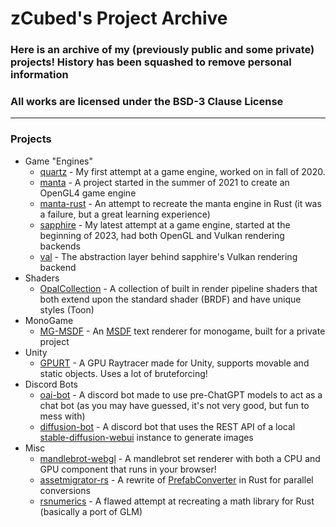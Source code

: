 # zCubed's Project Archive

### Here is an archive of my (previously public and some private) projects! History has been squashed to remove personal information

### All works are licensed under the BSD-3 Clause License

---

### Projects
* Game "Engines"
  * [quartz](./C++/quartz/) - My first attempt at a game engine, worked on in fall of 2020.
  * [manta](./C++/manta/README.md) - A project started in the summer of 2021 to create an OpenGL4 game engine
  * [manta-rust](./Rust/Manta-Rust) - An attempt to recreate the manta engine in Rust (it was a failure, but a great learning experience)
  * [sapphire](./C++/sapphire/README.md) - My latest attempt at a game engine, started at the beginning of 2023, had both OpenGL and Vulkan rendering backends
  * [val](./C++/val/README.md) - The abstraction layer behind sapphire's Vulkan rendering backend
* Shaders
  * [OpalCollection](./ShaderLab/OpalCollection/README.md) - A collection of built in render pipeline shaders that both extend upon the standard shader (BRDF) and have unique styles (Toon)
* MonoGame
  * [MG-MSDF](./C#/MG-MSDF/README.md) - An [MSDF](https://github.com/Chlumsky/msdfgen) text renderer for monogame, built for a private project
* Unity
  * [GPURT](./Unity/GPURT/) - A GPU Raytracer made for Unity, supports movable and static objects. Uses a lot of bruteforcing!
* Discord Bots
  * [oai-bot](./Python/oai-bot/README.md) - A discord bot made to use pre-ChatGPT models to act as a chat bot (as you may have guessed, it's not very good, but fun to mess with)
  * [diffusion-bot](./Python/diffusion-bot/README.md) - A discord bot that uses the REST API of a local [stable-diffusion-webui](https://github.com/AUTOMATIC1111/stable-diffusion-webui) instance to generate images
* Misc
  * [mandlebrot-webgl](./JS/mandlebrot-webgl/README.md) - A mandlebrot set renderer with both a CPU and GPU component that runs in your browser!
  * [assetmigrator-rs](./Rust/AssetMigrator-rs/README.md) - A rewrite of [PrefabConverter](https://github.com/notnotnotswipez/PrefabConverter) in Rust for parallel conversions
  * [rsnumerics](./Rust/rsnumerics/README.md) - A flawed attempt at recreating a math library for Rust (basically a port of GLM)